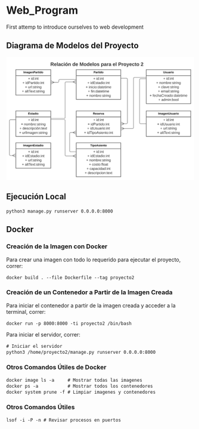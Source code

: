 # Web_Program
First attemp to introduce ourselves to web development

## Diagrama de Modelos del Proyecto

![Diagrama de Modelos](Modelos.svg)

## Ejecución Local
```
python3 manage.py runserver 0.0.0.0:8000
```

## Docker
### Creación de la Imagen con Docker
Para crear una imagen con todo lo requerido para ejecutar el proyecto, correr:
```
docker build . --file Dockerfile --tag proyecto2
```

### Creación de un Contenedor a Partir de la Imagen Creada
Para iniciar el contenedor a partir de la imagen creada y acceder a la terminal,
correr:
```
docker run -p 8000:8000 -ti proyecto2 /bin/bash
```
Para iniciar el servidor, correr:
```
# Iniciar el servidor
python3 /home/proyecto2/manage.py runserver 0.0.0.0:8000
```

### Otros Comandos Útiles de Docker
```
docker image ls -a     # Mostrar todas las imagenes
docker ps -a           # Mostrar todos los contenedores
docker system prune -f # Limpiar imagenes y contenedores
```

### Otros Comandos Útiles
```
lsof -i -P -n # Revisar procesos en puertos
```
